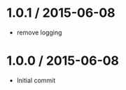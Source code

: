 
1.0.1 / 2015-06-08
==================

  * remove logging

1.0.0 / 2015-06-08
==================

  * Initial commit
